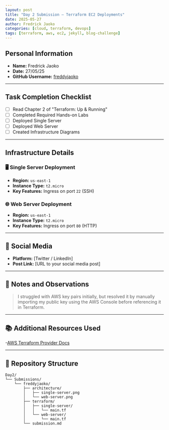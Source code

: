 ```yaml
---
layout: post
title: "Day 2 Submission – Terraform EC2 Deployments"
date: 2025-05-27
author: Fredrick Jaoko
categories: [cloud, terraform, devops]
tags: [terraform, aws, ec2, jekyll, blog-challenge]
---
```


## Personal Information

- **Name:** Fredrick Jaoko  
- **Date:** 27/05/25  
- **GitHub Username:** [freddyjaoko](https://github.com/freddyjaoko)

---

## Task Completion Checklist

- [ ] Read Chapter 2 of "Terraform: Up & Running"  
- [ ] Completed Required Hands-on Labs  
- [ ] Deployed Single Server  
- [ ] Deployed Web Server  
- [ ] Created Infrastructure Diagrams  

---

## Infrastructure Details

### 🖥️ Single Server Deployment

- **Region:** `us-east-1`  
- **Instance Type:** `t2.micro`  
- **Key Features:** Ingress on port `22` (SSH)

### 🌐 Web Server Deployment

- **Region:** `us-east-1`  
- **Instance Type:** `t2.micro`  
- **Key Features:** Ingress on port `80` (HTTP)


---

## 🔗 Social Media

- **Platform:** [Twitter / LinkedIn]  
- **Post Link:** [URL to your social media post]

---

## 📌 Notes and Observations
> I struggled with AWS key pairs initially, but resolved it by manually importing my public key using the AWS Console before referencing it in Terraform.

---

## 📚 Additional Resources Used

-[AWS Terraform Provider Docs](https://registry.terraform.io/providers/hashicorp/aws/latest/docs)

---

## 📁 Repository Structure

```text
Day2/
└── Submissions/
    └── freddyjaoko/
        ├── architecture/
        │   ├── single-server.png
        │   └── web-server.png
        ├── terraform/
        │   ├── single-server/
        │   │   └── main.tf
        │   └── web-server/
        │       └── main.tf
        └── submission.md
